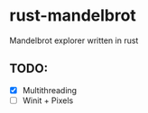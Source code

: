 # rust-mandelbrot
Mandelbrot explorer written in rust

## TODO:
- [x] Multithreading
- [ ] Winit + Pixels
